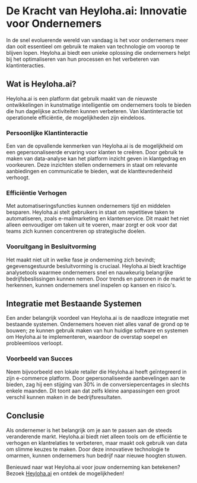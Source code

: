 # De Kracht van Heyloha.ai: Innovatie voor Ondernemers

In de snel evoluerende wereld van vandaag is het voor ondernemers meer dan ooit essentieel om gebruik te maken van technologie om voorop te blijven lopen. Heyloha.ai biedt een unieke oplossing die ondernemers helpt bij het optimaliseren van hun processen en het verbeteren van klantinteracties. 

## Wat is Heyloha.ai?
Heyloha.ai is een platform dat gebruik maakt van de nieuwste ontwikkelingen in kunstmatige intelligentie om ondernemers tools te bieden die hun dagelijkse activiteiten kunnen verbeteren. Van klantinteractie tot operationele efficiëntie, de mogelijkheden zijn eindeloos.  

### Persoonlijke Klantinteractie
Een van de opvallende kenmerken van Heyloha.ai is de mogelijkheid om een gepersonaliseerde ervaring voor klanten te creëren. Door gebruik te maken van data-analyse kan het platform inzicht geven in klantgedrag en voorkeuren. Deze inzichten stellen ondernemers in staat om relevante aanbiedingen en communicatie te bieden, wat de klanttevredenheid verhoogt.  

### Efficiëntie Verhogen
Met automatiseringsfuncties kunnen ondernemers tijd en middelen besparen. Heyloha.ai stelt gebruikers in staat om repetitieve taken te automatiseren, zoals e-mailmarketing en klantenservice. Dit maakt het niet alleen eenvoudiger om taken uit te voeren, maar zorgt er ook voor dat teams zich kunnen concentreren op strategische doelen.  

### Vooruitgang in Besluitvorming
Het maakt niet uit in welke fase je onderneming zich bevindt; gegevensgestuurde besluitvorming is cruciaal. Heyloha.ai biedt krachtige analysetools waarmee ondernemers snel en nauwkeurig belangrijke bedrijfsbeslissingen kunnen nemen. Door trends en patronen in de markt te herkennen, kunnen ondernemers snel inspelen op kansen en risico's.  

## Integratie met Bestaande Systemen
Een ander belangrijk voordeel van Heyloha.ai is de naadloze integratie met bestaande systemen. Ondernemers hoeven niet alles vanaf de grond op te bouwen; ze kunnen gebruik maken van hun huidige software en systemen om Heyloha.ai te implementeren, waardoor de overstap soepel en probleemloos verloopt.  

### Voorbeeld van Succes
Neem bijvoorbeeld een lokale retailer die Heyloha.ai heeft geïntegreerd in zijn e-commerce platform. Door gepersonaliseerde aanbevelingen aan te bieden, zag hij een stijging van 30% in de conversiepercentages in slechts enkele maanden. Dit toont aan dat zelfs kleine aanpassingen een groot verschil kunnen maken in de bedrijfsresultaten.  

## Conclusie
Als ondernemer is het belangrijk om je aan te passen aan de steeds veranderende markt. Heyloha.ai biedt niet alleen tools om de efficiëntie te verhogen en klantrelaties te verbeteren, maar maakt ook gebruik van data om slimme keuzes te maken. Door deze innovatieve technologie te omarmen, kunnen ondernemers hun bedrijf naar nieuwe hoogten stuwen.  

Benieuwd naar wat Heyloha.ai voor jouw onderneming kan betekenen? Bezoek [Heyloha.ai](https://Heyloha.ai) en ontdek de mogelijkheden!